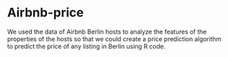 # Airbnb-price
We used the data of Airbnb Berlin hosts to analyze the features of the properties of the hosts so that we could create a price prediction algorithm to predict the price of any listing in Berlin using R code.
